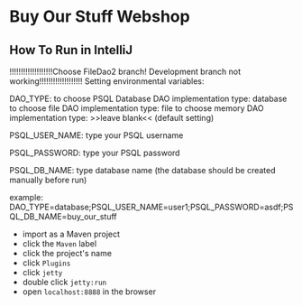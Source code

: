 # Buy Our Stuff Webshop

## How To Run in IntelliJ

!!!!!!!!!!!!!!!!!!!Choose FileDao2 branch! Development branch not working!!!!!!!!!!!!!!!!!!!
Setting environmental variables:

DAO_TYPE:
    to choose PSQL Database DAO implementation type: database
    to choose file DAO implementation type: file
    to choose memory DAO implementation type: >>leave blank<< (default setting)
        
PSQL_USER_NAME:
    type your PSQL username

PSQL_PASSWORD:
    type your PSQL password

PSQL_DB_NAME:
    type database name (the database should be created manually before run)
  
example:
    DAO_TYPE=database;PSQL_USER_NAME=user1;PSQL_PASSWORD=asdf;PSQL_DB_NAME=buy_our_stuff
    

- import as a Maven project
- click the `Maven` label
- click the project's name
- click `Plugins`
- click `jetty`
- double click `jetty:run`
- open `localhost:8888` in the browser







